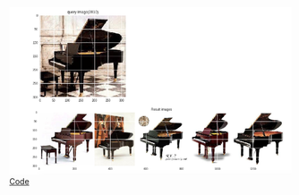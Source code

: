 ![Reverse Image Search](/assets/reverseImgSearch.png)
[Code](https://github.com/krishnac7/Reverse_image_search)